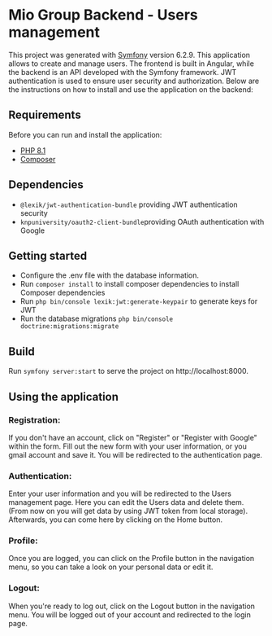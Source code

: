 # Mio Group Backend - Users management

This project was generated with [Symfony](https://symfony.com/) version 6.2.9.
This application allows to create and manage users. The frontend is built in Angular, while the backend is an API developed with the Symfony framework. JWT authentication is used to ensure user security and authorization. Below are the instructions on how to install and use the application on the backend:

## Requirements

Before you can run and install the application:

- [PHP 8.1](https://www.php.net/downloads.php)
- [Composer](https://getcomposer.org/download/)

## Dependencies
- `@lexik/jwt-authentication-bundle` providing JWT authentication security
- `knpuniversity/oauth2-client-bundle`providing OAuth authentication with Google

## Getting started
- Configure the .env file with the database information.
- Run `composer install` to install composer dependencies to install Composer dependencies
- Run `php bin/console lexik:jwt:generate-keypair` to generate keys for JWT
- Run the database migrations `php bin/console doctrine:migrations:migrate`

## Build

Run `symfony server:start` to serve the project on http://localhost:8000.

## Using the application

### Registration: 
If you don't have an account, click on "Register" or "Register with Google" within the form. Fill out the new form with your user information, or you gmail account and save it. You will be redirected to the authentication page.

### Authentication: 
Enter your user information and you will be redirected to the Users management page. Here you can edit the Users data and delete them. (From now on you will get data by using JWT token from local storage). Afterwards, you can come here by clicking on the Home button.

### Profile:
Once you are logged, you can click on the Profile button in the navigation menu, so you can take a look on your personal data or edit it.

### Logout: 
When you're ready to log out, click on the Logout button in the navigation menu. You will be logged out of your account and redirected to the login page.
